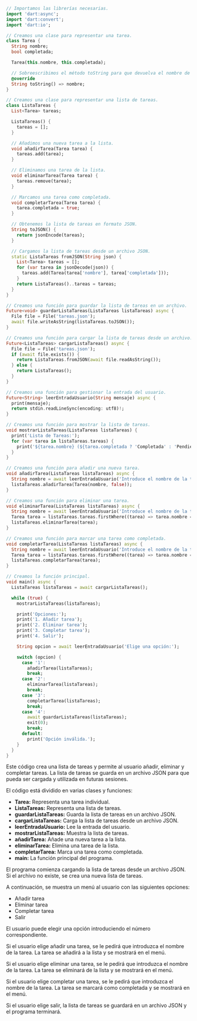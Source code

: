 ```dart
// Importamos las librerías necesarias.
import 'dart:async';
import 'dart:convert';
import 'dart:io';

// Creamos una clase para representar una tarea.
class Tarea {
  String nombre;
  bool completada;

  Tarea(this.nombre, this.completada);

  // Sobreescribimos el método toString para que devuelva el nombre de la tarea.
  @override
  String toString() => nombre;
}

// Creamos una clase para representar una lista de tareas.
class ListaTareas {
  List<Tarea> tareas;

  ListaTareas() {
    tareas = [];
  }

  // Añadimos una nueva tarea a la lista.
  void añadirTarea(Tarea tarea) {
    tareas.add(tarea);
  }

  // Eliminamos una tarea de la lista.
  void eliminarTarea(Tarea tarea) {
    tareas.remove(tarea);
  }

  // Marcamos una tarea como completada.
  void completarTarea(Tarea tarea) {
    tarea.completada = true;
  }

  // Obtenemos la lista de tareas en formato JSON.
  String toJSON() {
    return jsonEncode(tareas);
  }

  // Cargamos la lista de tareas desde un archivo JSON.
  static ListaTareas fromJSON(String json) {
    List<Tarea> tareas = [];
    for (var tarea in jsonDecode(json)) {
      tareas.add(Tarea(tarea['nombre'], tarea['completada']));
    }
    return ListaTareas()..tareas = tareas;
  }
}

// Creamos una función para guardar la lista de tareas en un archivo.
Future<void> guardarListaTareas(ListaTareas listaTareas) async {
  File file = File('tareas.json');
  await file.writeAsString(listaTareas.toJSON());
}

// Creamos una función para cargar la lista de tareas desde un archivo.
Future<ListaTareas> cargarListaTareas() async {
  File file = File('tareas.json');
  if (await file.exists()) {
    return ListaTareas.fromJSON(await file.readAsString());
  } else {
    return ListaTareas();
  }
}

// Creamos una función para gestionar la entrada del usuario.
Future<String> leerEntradaUsuario(String mensaje) async {
  print(mensaje);
  return stdin.readLineSync(encoding: utf8)!;
}

// Creamos una función para mostrar la lista de tareas.
void mostrarListaTareas(ListaTareas listaTareas) {
  print('Lista de Tareas:');
  for (var tarea in listaTareas.tareas) {
    print('${tarea.nombre} (${tarea.completada ? 'Completada' : 'Pendiente'})');
  }
}

// Creamos una función para añadir una nueva tarea.
void añadirTarea(ListaTareas listaTareas) async {
  String nombre = await leerEntradaUsuario('Introduce el nombre de la tarea:');
  listaTareas.añadirTarea(Tarea(nombre, false));
}

// Creamos una función para eliminar una tarea.
void eliminarTarea(ListaTareas listaTareas) async {
  String nombre = await leerEntradaUsuario('Introduce el nombre de la tarea a eliminar:');
  Tarea tarea = listaTareas.tareas.firstWhere((tarea) => tarea.nombre == nombre);
  listaTareas.eliminarTarea(tarea);
}

// Creamos una función para marcar una tarea como completada.
void completarTarea(ListaTareas listaTareas) async {
  String nombre = await leerEntradaUsuario('Introduce el nombre de la tarea a completar:');
  Tarea tarea = listaTareas.tareas.firstWhere((tarea) => tarea.nombre == nombre);
  listaTareas.completarTarea(tarea);
}

// Creamos la función principal.
void main() async {
  ListaTareas listaTareas = await cargarListaTareas();

  while (true) {
    mostrarListaTareas(listaTareas);

    print('Opciones:');
    print('1. Añadir tarea');
    print('2. Eliminar tarea');
    print('3. Completar tarea');
    print('4. Salir');

    String opcion = await leerEntradaUsuario('Elige una opción:');

    switch (opcion) {
      case '1':
        añadirTarea(listaTareas);
        break;
      case '2':
        eliminarTarea(listaTareas);
        break;
      case '3':
        completarTarea(listaTareas);
        break;
      case '4':
        await guardarListaTareas(listaTareas);
        exit(0);
        break;
      default:
        print('Opción inválida.');
    }
  }
}
```

Este código crea una lista de tareas y permite al usuario añadir, eliminar y completar tareas. La lista de tareas se guarda en un archivo JSON para que pueda ser cargada y utilizada en futuras sesiones.

El código está dividido en varias clases y funciones:

* **Tarea:** Representa una tarea individual.
* **ListaTareas:** Representa una lista de tareas.
* **guardarListaTareas:** Guarda la lista de tareas en un archivo JSON.
* **cargarListaTareas:** Carga la lista de tareas desde un archivo JSON.
* **leerEntradaUsuario:** Lee la entrada del usuario.
* **mostrarListaTareas:** Muestra la lista de tareas.
* **añadirTarea:** Añade una nueva tarea a la lista.
* **eliminarTarea:** Elimina una tarea de la lista.
* **completarTarea:** Marca una tarea como completada.
* **main:** La función principal del programa.

El programa comienza cargando la lista de tareas desde un archivo JSON. Si el archivo no existe, se crea una nueva lista de tareas.

A continuación, se muestra un menú al usuario con las siguientes opciones:

* Añadir tarea
* Eliminar tarea
* Completar tarea
* Salir

El usuario puede elegir una opción introduciendo el número correspondiente.

Si el usuario elige añadir una tarea, se le pedirá que introduzca el nombre de la tarea. La tarea se añadirá a la lista y se mostrará en el menú.

Si el usuario elige eliminar una tarea, se le pedirá que introduzca el nombre de la tarea. La tarea se eliminará de la lista y se mostrará en el menú.

Si el usuario elige completar una tarea, se le pedirá que introduzca el nombre de la tarea. La tarea se marcará como completada y se mostrará en el menú.

Si el usuario elige salir, la lista de tareas se guardará en un archivo JSON y el programa terminará.